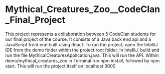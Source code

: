 # Mythical_Creatures_Zoo__CodeClan_Final_Project

This project represents a collaboration between 5 CodeClan students for our
final project of the course. It consists of a Java back end api and a JavaScript
front end built using React. To run the project, open the IntelliJ IDE from the demo folder within the project root folder. In IntelliJ, build and run the file
MythicalCreaturesApplication.java. This will run the API. Within demo/mythical_creatures_zoo
in Terminal run npm install, followed by npm start. This will run the project itself on
localhost:3000 
